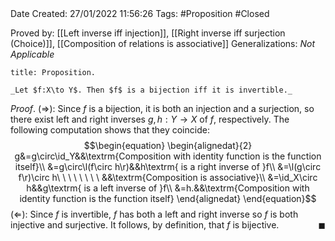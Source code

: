 <br />
<br />

Date Created: 27/01/2022 11:56:26
Tags: #Proposition #Closed 

Proved by: [[Left inverse iff injection]], [[Right inverse iff surjection (Choice)]], [[Composition of relations is associative]]
Generalizations: _Not Applicable_

``` ad-Proposition
title: Proposition.

_Let $f:X\to Y$. Then $f$ is a bijection iff it is invertible._

```

_Proof_. ($\Rightarrow$): Since $f$ is a bijection, it is both an injection and a surjection, so there exist left and right inverses $g,h:Y\to X$ of $f$, respectively. The following computation shows that they coincide:
$$\begin{equation}
    \begin{alignedat}{2}
        g&=g\circ\id_Y&&\textrm{Composition with identity function is the function itself}\\
        &=g\circ\l(f\circ h\r)&&h\textrm{ is a right inverse of }f\\
        &=\l(g\circ f\r)\circ h\ \ \ \ \ \ \ \ &&\textrm{Composition is associative}\\
        &=\id_X\circ h&&g\textrm{ is a left inverse of }f\\
        &=h.&&\textrm{Composition with identity function is the function itself}
    \end{alignedat}
\end{equation}$$
($\Leftarrow$): Since $f$ is invertible, $f$ has both a left and right inverse so $f$ is both injective and surjective. It follows, by definition, that $f$ is bijective.<span style="float:right;">$\blacksquare$</span>
